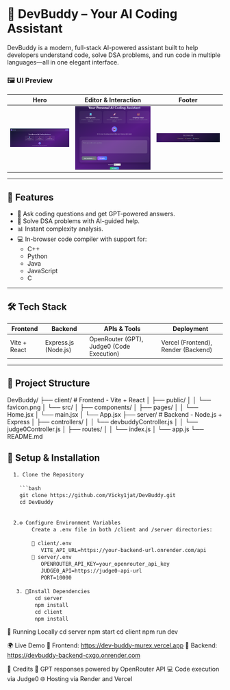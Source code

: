 # 🤖 DevBuddy – Your AI Coding Assistant

DevBuddy is a modern, full-stack AI-powered assistant built to help developers understand code, solve DSA problems, and run code in multiple languages—all in one elegant interface.

### 🖼 UI Preview

| Hero | Editor & Interaction | Footer |
|------|----------------------|--------|
| ![Hero](asset/hero.png.png) | ![Editor](asset/middle.png.png) | ![Footer](asset/footer.png.png) |



---

## 🚀 Features

- 💬 Ask coding questions and get GPT-powered answers.
- 🧠 Solve DSA problems with AI-guided help.
- 📊 Instant complexity analysis.
- 💻 In-browser code compiler with support for:
  - C++
  - Python
  - Java
  - JavaScript
  - C

---

## 🛠 Tech Stack

| Frontend  | Backend   | APIs & Tools         | Deployment     |
|-----------|-----------|----------------------|----------------|
| Vite + React | Express.js (Node.js) | OpenRouter (GPT), Judge0 (Code Execution) | Vercel (Frontend), Render (Backend) |

---

## 📁 Project Structure
DevBuddy/
├── client/ # Frontend - Vite + React
│ ├── public/
│ │ └── favicon.png
│ └── src/
│ ├── components/
│ ├── pages/
│ │ └── Home.jsx
│ └── main.jsx
│ └── App.jsx
├── server/ # Backend - Node.js + Express
│ ├── controllers/
│ │ └── devbuddyController.js
│ │ └── judge0Controller.js
│ ├── routes/
│ │ └── index.js
│ └── app.js
└── README.md

## 🔧 Setup & Installation

      1. Clone the Repository
      
        ```bash
        git clone https://github.com/Vicky1jat/DevBuddy.git
        cd DevBuddy
      
      
      2.⚙️ Configure Environment Variables
            Create a .env file in both /client and /server directories:
            
            📁 client/.env
               VITE_API_URL=https://your-backend-url.onrender.com/api
            📁 server/.env
               OPENROUTER_API_KEY=your_openrouter_api_key
               JUDGE0_API=https://judge0-api-url
               PORT=10000

       3. 🧪Install Dependencies
             cd server
             npm install
             cd client
             npm install

🧪 Running Locally
   cd server
   npm start
   cd client
   npm run dev
   

🌍 Live Demo
   🔗 Frontend: https://dev-buddy-murex.vercel.app
   🔗 Backend: https://devbuddy-backend-cxgo.onrender.com
   
🙌 Credits
   🤖 GPT responses powered by OpenRouter API
   💻 Code execution via Judge0
   🌐 Hosting via Render and Vercel
